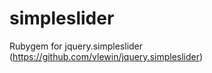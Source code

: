 simpleslider
============

Rubygem for jquery.simpleslider (https://github.com/vlewin/jquery.simpleslider)

